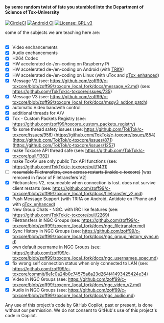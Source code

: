 #### by some random twist of fate you stumbled into the Department of Science of Tox-University

[![CircleCI](https://circleci.com/gh/zoff99/c-toxcore/tree/zoff99%2Fzoxcore_local_fork.png?style=badge)](https://circleci.com/gh/zoff99/c-toxcore/tree/zoff99%2Fzoxcore_local_fork)
[![Android CI](https://github.com/zoff99/c-toxcore/workflows/github_build/badge.svg)](https://github.com/zoff99/c-toxcore/actions?query=workflow%3A%22github_build%22)
[![License: GPL v3](https://img.shields.io/badge/License-GPL%20v3-blue.svg)](https://www.gnu.org/licenses/gpl-3.0.en.html)

some of the subjects we are teaching here are:<br><br>

- [x] Video enchancements
- [x] Audio enchancements
- [x] H264 Codec
- [x] HW accelerated de-/en-coding on Raspberry Pi
- [x] HW accelerated de-/en-coding on Android (with [TRIfA](https://github.com/zoff99/ToxAndroidRefImpl))
- [x] HW accelerated de-/en-coding on Linux (with uTox and [qTox_enhanced](https://github.com/Zoxcore/qTox_enhanced))
- [x] Message V2 (see: https://github.com/zoff99/c-toxcore/blob/zoff99/zoxcore_local_fork/docs/message_v2.md) (see: https://github.com/TokTok/c-toxcore/issues/735)
- [x] Message V3 (see: https://github.com/zoff99/c-toxcore/blob/zoff99/zoxcore_local_fork/docs/msgv3_addon.patch)
- [x] automatic Video bandwith control
- [x] additional threads for A/V
- [x] Tox - Custom Packets Registry (see: https://github.com/zoff99/toxcore_custom_packets_registry)
- [x] fix some thread safety issues (see: https://github.com/TokTok/c-toxcore/issues/956) (https://github.com/TokTok/c-toxcore/issues/854) (https://github.com/TokTok/c-toxcore/issues/871) (https://github.com/TokTok/c-toxcore/issues/1257)
- [x] make Toxcore API thread safe (see: https://github.com/TokTok/c-toxcore/pull/1382)
- [x] make ToxAV use only public Tox API functions (see: https://github.com/TokTok/c-toxcore/pull/1431)
- [ ] ~~resumable Filetransfers, even across restarts (inside c-toxcore)~~ [was removed in favor of Filetransfers V2]
- [x] Filetransfers V2, resumeable when connection is lost. does not survive client restarts (see: https://github.com/zoff99/c-toxcore/blob/zoff99/zoxcore_local_fork/docs/filetransfer_v2.md)
- [x] Push Message Support (with TRIfA on Android, Antidote on iPhone and with [qTox_enhanced](https://github.com/Zoxcore/qTox_enhanced))
- [x] New Group Chats - NGC. with IRC like features (see: https://github.com/TokTok/c-toxcore/pull/2269)
- [x] Filetransfers in NGC Groups (see: https://github.com/zoff99/c-toxcore/blob/zoff99/zoxcore_local_fork/docs/ngc_filetransfer.md)
- [x] Sync History in NGC Groups (see: https://github.com/zoff99/c-toxcore/blob/zoff99/zoxcore_local_fork/docs/ngc_group_history_sync.md)
- [x] own default peername in NGC Groups (see: https://github.com/zoff99/c-toxcore/blob/zoff99/zoxcore_local_fork/docs/ngc_usernames_spec.md)
- [x] fix wrong self connection status when only connected to LAN (see: https://github.com/zoff99/c-toxcore/commit/6e1c0a24b0c74575a6a23d264f41493425424e34)
- [x] Video in NGC Groups (see: https://github.com/zoff99/c-toxcore/blob/zoff99/zoxcore_local_fork/docs/ngc_video_v2.md)
- [x] Audio in NGC Groups (see: https://github.com/zoff99/c-toxcore/blob/zoff99/zoxcore_local_fork/docs/ngc_audio.md)

Any use of this project's code by GitHub Copilot, past or present, is done
without our permission.  We do not consent to GitHub's use of this project's
code in Copilot.
